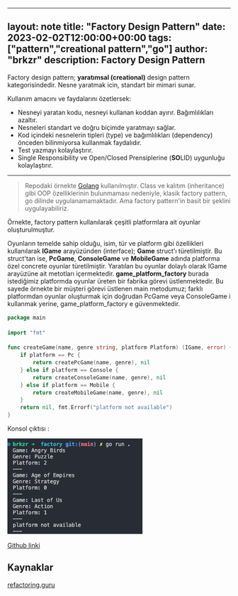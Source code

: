 
---
layout: note
title: "Factory Design Pattern"
date: 2023-02-02T12:00:00+00:00
tags: ["pattern","creational pattern","go"]
author: "brkzr"
description: Factory Design Pattern
---
<!-- # Factory Design Pattern -->
Factory design pattern; **yaratımsal (creational)** design pattern kategorisindedir. Nesne yaratmak icin, standart bir mimari sunar.

Kullanım amacını ve faydalarını özetlersek:
- Nesneyi yaratan kodu, nesneyi kullanan koddan ayırır. Bağımlılıkları azaltır.
- Nesneleri standart ve doğru biçimde yaratmayı sağlar.
- Kod içindeki nesnelerin tipleri (type) ve bağımlılıkları (dependency) önceden bilinmiyorsa kullanmak faydalıdır.
- Test yazmayı kolaylaştırır.
- Single Responsibility ve Open/Closed Prensiplerine (**SO**LID) uygunluğu kolaylaştırır.
---
>Repodaki örnekte [Golang](https://go.dev) kullanılmıştır. Class ve kalıtım (inheritance) gibi OOP özelliklerinin bulunmaması nedeniyle, klasik factory pattern, go dilinde uygulanamamaktadır. Ama factory pattern'in basit bir şeklini uygulayabiliriz.

Örnekte, factory pattern kullanılarak  çeşitli platformlara ait oyunlar oluşturulmuştur.

Oyunların temelde sahip olduğu, isim, tür ve platform gibi özellikleri kullanılarak **IGame** arayüzünden (interface); **Game** struct'ı türetilmiştir. Bu struct'tan ise, **PcGame**, **ConsoleGame** ve **MobileGame** adında platforma özel concrete oyunlar türetilmiştir. Yaratılan bu oyunlar dolaylı olarak IGame arayüzüne ait metotları içermektedir. **game_platform_factory** burada istediğimiz platformda oyunlar üreten bir fabrika görevi üstlenmektedir. Bu sayede örnekte bir müşteri görevi üstlenen main metodumuz; farklı platformdan oyunlar oluşturmak için doğrudan PcGame veya ConsoleGame i kullanmak yerine, game_platform_factory e güvenmektedir.

```go
package main

import "fmt"

func createGame(name, genre string, platform Platform) (IGame, error) {
	if platform == Pc {
		return createPcGame(name, genre), nil
	} else if platform == Console {
		return createConsoleGame(name, genre), nil
	} else if platform == Mobile {
		return createMobileGame(name, genre), nil
	}
	return nil, fmt.Errorf("platform not available")
}
```
Konsol çıktısı :

![factory_output](https://github.com/brkzr/pattern/raw/main/factory/factory_output.png)

[Github linki](https://github.com/brkzr/pattern/tree/main/factory)

## Kaynaklar
[refactoring.guru](https://refactoring.guru/design-patterns/factory-method)
